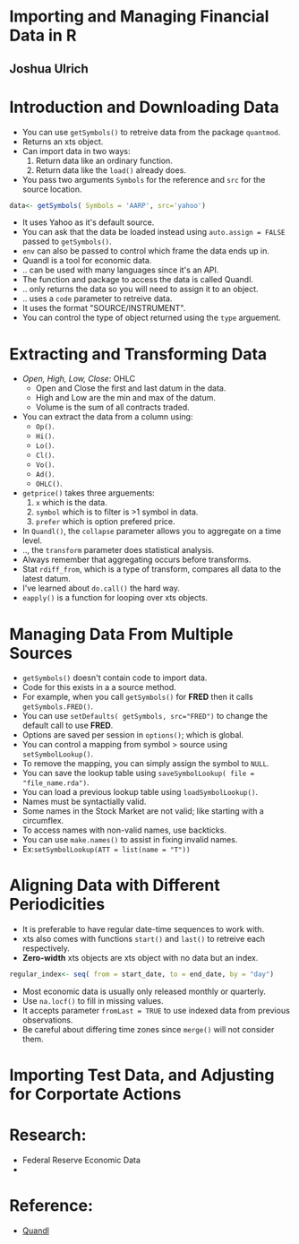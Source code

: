 # Importing and Managing Financial Data in R
## Joshua Ulrich

# Introduction and Downloading Data
- You can use `getSymbols()` to retreive data from the package `quantmod`.
- Returns an xts object.
- Can import data in two ways:
	1. Return data like an ordinary function.
	2. Return data like the `load()` already does.
- You pass two arguments `Symbols` for the reference and `src` for the source location.
```r
data<- getSymbols( Symbols = 'AARP', src='yahoo')
```
- It uses Yahoo as it's default source.
- You can ask that the data be loaded instead using `auto.assign = FALSE` passed to `getSymbols()`.
- `env` can also be passed to control which frame the data ends up in.
- Quandl is a tool for economic data.
- .. can be used with many languages since it's an API.
- The function and package to access the data is called Quandl.
- .. only returns the data so you will need to assign it to an object.
- .. uses a `code` parameter to retreive data.
- It uses the format "SOURCE/INSTRUMENT".
- You can control the type of object returned using the `type` arguement.


# Extracting and Transforming Data
- *Open, High, Low, Close*: OHLC
	* Open and Close the first and last datum in the data.
	* High and Low are the min and max of the datum.
	* Volume is the sum of all contracts traded.
- You can extract the data from a column using:
	* `Op()`.
	* `Hi()`.
	* `Lo()`.
	* `Cl()`.
	* `Vo()`.
	* `Ad()`.
	* `OHLC()`.
- `getprice()` takes three arguements:
	1. `x` which is the data.
	2. `symbol` which is to filter is >1 symbol in data.
	3. `prefer` which is option prefered price.
- In `Quandl()`, the `collapse` parameter allows you to aggregate on a time level.
- .., the `transform` parameter does statistical analysis.
- Always remember that aggregating occurs before transforms.
- Stat `rdiff_from`, which is a type of transform, compares all data to the latest datum.
- I've learned about `do.call()` the hard way.
- `eapply()` is a function for looping over xts objects.

# Managing Data From Multiple Sources
- `getSymbols()` doesn't contain code to import data.
- Code for this exists in a a source method.
- For example, when you call `getSymbols()` for **FRED** then it calls `getSymbols.FRED()`.
- You can use `setDefaults( getSymbols, src="FRED")` to change the default call to use **FRED**.
- Options are saved per session in `options()`; which is global.
- You can control a mapping from symbol > source using `setSymbolLookup()`.
- To remove the mapping, you can simply assign the symbol to `NULL`.
- You can save the lookup table using `saveSymbolLookup( file = "file_name.rda")`.
- You can load a previous lookup table using `loadSymbolLookup()`.
- Names must be syntactially valid.
- Some names in the Stock Market are not valid; like starting with a circumflex.
- To access names with non-valid names, use backticks.
- You can use `make.names()` to assist in fixing invalid names.
- Ex:`setSymbolLookup(ATT = list(name = "T"))`

# Aligning Data with Different Periodicities
- It is preferable to have regular date-time sequences to work with.
- xts also comes with functions `start()` and `last()` to retreive each respectively.
- **Zero-width** xts objects are xts object with no data but an index.
```r
regular_index<- seq( from = start_date, to = end_date, by = "day")
```
- Most economic data is usually only released monthly or quarterly.
- Use `na.locf()` to fill in missing values.
- It accepts parameter `fromLast = TRUE` to use indexed data from previous observations.
- Be careful about differing time zones since `merge()` will not consider them.

# Importing Test Data, and Adjusting for Corportate Actions


# Research:
- Federal Reserve Economic Data
- 

# Reference:
- [Quandl](www.quandl.com)
